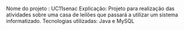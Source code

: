 Nome do projeto :  UC11senac
Explicação: Projeto para realização das atividades sobre uma casa de leilões que passará a utilizar um sistema informatizado.
Tecnologias utilizadas:  Java e MySQL